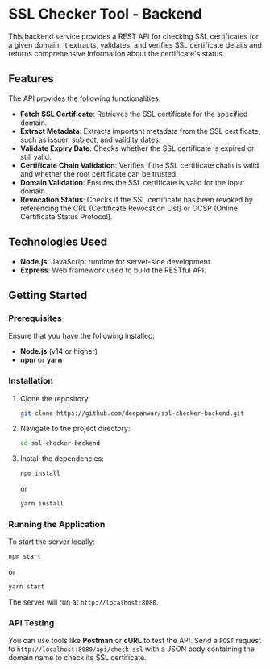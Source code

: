 # SSL Checker Tool - Backend

This backend service provides a REST API for checking SSL certificates for a given domain. It extracts, validates, and verifies SSL certificate details and returns comprehensive information about the certificate's status.

## Features

The API provides the following functionalities:

- **Fetch SSL Certificate**: Retrieves the SSL certificate for the specified domain.
- **Extract Metadata**: Extracts important metadata from the SSL certificate, such as issuer, subject, and validity dates.
- **Validate Expiry Date**: Checks whether the SSL certificate is expired or still valid.
- **Certificate Chain Validation**: Verifies if the SSL certificate chain is valid and whether the root certificate can be trusted.
- **Domain Validation**: Ensures the SSL certificate is valid for the input domain.
- **Revocation Status**: Checks if the SSL certificate has been revoked by referencing the CRL (Certificate Revocation List) or OCSP (Online Certificate Status Protocol).

## Technologies Used

- **Node.js**: JavaScript runtime for server-side development.
- **Express**: Web framework used to build the RESTful API.

## Getting Started

### Prerequisites

Ensure that you have the following installed:

- **Node.js** (v14 or higher)
- **npm** or **yarn**

### Installation

1. Clone the repository:

   ```bash
   git clone https://github.com/deepanwar/ssl-checker-backend.git
   ```

2. Navigate to the project directory:

   ```bash
   cd ssl-checker-backend
   ```

3. Install the dependencies:

   ```bash
   npm install
   ```

   or

   ```bash
   yarn install
   ```

### Running the Application

To start the server locally:

```bash
npm start
```

or

```bash
yarn start
```

The server will run at `http://localhost:8080`.

### API Testing

You can use tools like **Postman** or **cURL** to test the API. Send a `POST` request to `http://localhost:8080/api/check-ssl` with a JSON body containing the domain name to check its SSL certificate.

